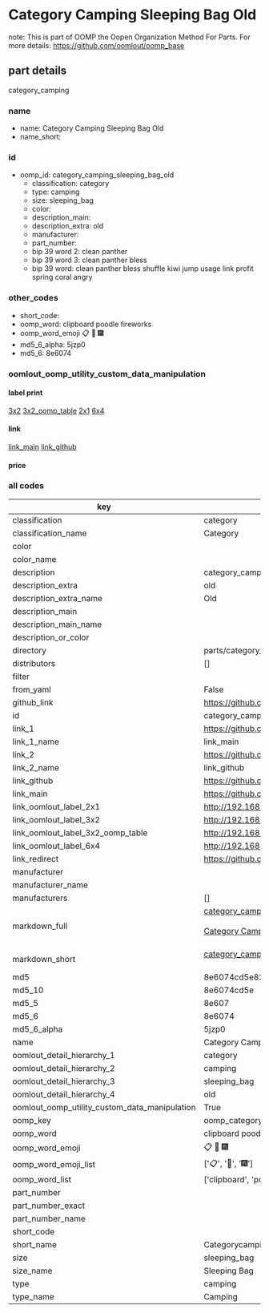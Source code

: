 # Category Camping Sleeping Bag Old  

note: This is part of OOMP the Oopen Organization Method For Parts. For more details: https://github.com/oomlout/oomp_base

##  part details
  



category_camping



### name
* name: Category Camping Sleeping Bag Old
* name_short: 
### id
* oomp_id: category_camping_sleeping_bag_old
  * classification: category
  * type: camping
  * size: sleeping_bag
  * color: 
  * description_main: 
  * description_extra: old
  * manufacturer: 
  * part_number: 
  * bip 39 word 2: clean panther
  * bip 39 word 3: clean panther bless
  * bip 39 word: clean panther bless shuffle kiwi jump usage link profit spring coral angry

### other_codes
* short_code: 
* oomp_word: clipboard poodle fireworks
* oomp_word_emoji :clipboard: :poodle: :fireworks:
* md5_6_alpha: 5jzp0
* md5_6: 8e6074






### oomlout_oomp_utility_custom_data_manipulation
#### label print
[3x2](http://192.168.1.245:1112/?label=oomp%205jzp0)
[3x2_oomp_table](http://192.168.1.108:1112/?label=oomp%205jzp0)
[2x1](http://192.168.1.242:1112/?label=oomp%205jzp0)
[6x4](http://192.168.1.55:1112/?label=oomp%205jzp0)    

#### link

[link_main](https://github.com/oomlout/oomlout_oomp_version_1_messy/tree/main/parts/category_camping_sleeping_bag_old) [link_github](https://github.com/oomlout/oomlout_oomp_version_1_messy/tree/main/parts/category_camping_sleeping_bag_old)                             

#### price







### all codes 
| key | value |  
| --- | --- |  
| classification | category |  
| classification_name | Category |  
| color |  |  
| color_name |  |  
| description | category_camping |  
| description_extra | old |  
| description_extra_name | Old |  
| description_main |  |  
| description_main_name |  |  
| description_or_color |   |  
| directory | parts/category_camping_sleeping_bag_old |  
| distributors | [] |  
| filter |  |  
| from_yaml | False |  
| github_link | https://github.com/oomlout/oomlout_oomp_part_src/tree/main/parts/category_camping_sleeping_bag_old |  
| id | category_camping_sleeping_bag_old |  
| link_1 | https://github.com/oomlout/oomlout_oomp_version_1_messy/tree/main/parts/category_camping_sleeping_bag_old |  
| link_1_name | link_main |  
| link_2 | https://github.com/oomlout/oomlout_oomp_version_1_messy/tree/main/parts/category_camping_sleeping_bag_old |  
| link_2_name | link_github |  
| link_github | https://github.com/oomlout/oomlout_oomp_version_1_messy/tree/main/parts/category_camping_sleeping_bag_old |  
| link_main | https://github.com/oomlout/oomlout_oomp_version_1_messy/tree/main/parts/category_camping_sleeping_bag_old |  
| link_oomlout_label_2x1 | http://192.168.1.242:1112/?label=oomp%205jzp0 |  
| link_oomlout_label_3x2 | http://192.168.1.245:1112/?label=oomp%205jzp0 |  
| link_oomlout_label_3x2_oomp_table | http://192.168.1.108:1112/?label=oomp%205jzp0 |  
| link_oomlout_label_6x4 | http://192.168.1.55:1112/?label=oomp%205jzp0 |  
| link_redirect | https://github.com/oomlout/oomlout_oomp_version_1_messy/tree/main/parts/category_camping_sleeping_bag_old |  
| manufacturer |  |  
| manufacturer_name |  |  
| manufacturers | [] |  
| markdown_full | [category_camping_sleeping_bag_old](none)<br>[](none)<br>[Category Camping Sleeping Bag Old](none)<br><br> |  
| markdown_short | [category_camping_sleeping_bag_old](none)<br><br> |  
| md5 | 8e6074cd5e821df1e3bdbc762f67f152 |  
| md5_10 | 8e6074cd5e |  
| md5_5 | 8e607 |  
| md5_6 | 8e6074 |  
| md5_6_alpha | 5jzp0 |  
| name | Category Camping Sleeping Bag Old |  
| oomlout_detail_hierarchy_1 | category |  
| oomlout_detail_hierarchy_2 | camping |  
| oomlout_detail_hierarchy_3 | sleeping_bag |  
| oomlout_detail_hierarchy_4 | old |  
| oomlout_oomp_utility_custom_data_manipulation | True |  
| oomp_key | oomp_category_camping_sleeping_bag_old |  
| oomp_word | clipboard poodle fireworks |  
| oomp_word_emoji | :clipboard: :poodle: :fireworks: |  
| oomp_word_emoji_list | [':clipboard:', ':poodle:', ':fireworks:'] |  
| oomp_word_list | ['clipboard', 'poodle', 'fireworks'] |  
| part_number |  |  
| part_number_exact |  |  
| part_number_name |  |  
| short_code |  |  
| short_name | Categorycamping |  
| size | sleeping_bag |  
| size_name | Sleeping Bag |  
| type | camping |  
| type_name | Camping |  
